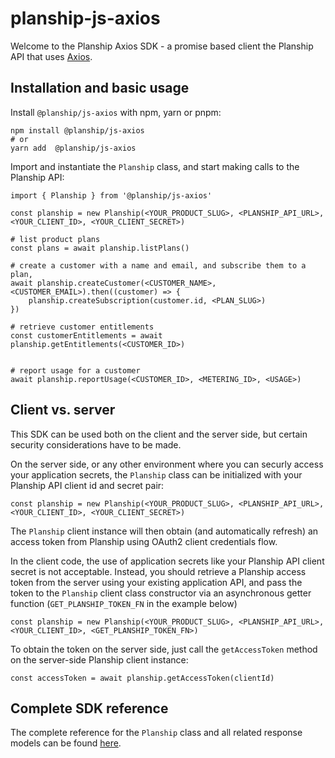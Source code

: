 # planship-js-axios

Welcome to the Planship Axios SDK - a promise based client the Planship API that uses [Axios]().


## Installation and basic usage 

Install `@planship/js-axios`  with npm, yarn or pnpm:

```
npm install @planship/js-axios
# or
yarn add  @planship/js-axios
```

Import and instantiate the `Planship` class, and start making calls to the Planship API:

```
import { Planship } from '@planship/js-axios'

const planship = new Planship(<YOUR_PRODUCT_SLUG>, <PLANSHIP_API_URL>, <YOUR_CLIENT_ID>, <YOUR_CLIENT_SECRET>)

# list product plans
const plans = await planship.listPlans()

# create a customer with a name and email, and subscribe them to a plan,
await planship.createCustomer(<CUSTOMER_NAME>, <CUSTOMER_EMAIL>).then((customer) => {
	planship.createSubscription(customer.id, <PLAN_SLUG>)
})

# retrieve customer entitlements
const customerEntitlements = await planship.getEntitlements(<CUSTOMER_ID>)


# report usage for a customer
await planship.reportUsage(<CUSTOMER_ID>, <METERING_ID>, <USAGE>)
```

## Client vs. server


This SDK can be used both on the client and the server side, but certain security considerations have to be made.

On the server side, or any other environment where you can securly access your application secrets, the `Planship` class can be initialized with your Planship API client id and secret pair:

```
const planship = new Planship(<YOUR_PRODUCT_SLUG>, <PLANSHIP_API_URL>, <YOUR_CLIENT_ID>, <YOUR_CLIENT_SECRET>)
```

The `Planship` client instance will then obtain (and automatically refresh) an access token from Planship using OAuth2 client credentials flow.


In the client code, the use of application secrets like your Planship API client secret is not acceptable. Instead, you should retrieve a Planship access token from the server using your existing application API, and pass the token to the `Planship` client class constructor via an asynchronous getter function (`GET_PLANSHIP_TOKEN_FN` in the example below)

```
const planship = new Planship(<YOUR_PRODUCT_SLUG>, <PLANSHIP_API_URL>, <YOUR_CLIENT_ID>, <GET_PLANSHIP_TOKEN_FN>)
```

To obtain the token on the server side, just call the `getAccessToken` method on the server-side Planship client instance:

```
const accessToken = await planship.getAccessToken(clientId)
```

## Complete SDK reference

The complete reference for the `Planship` class and all related response models can be found [here](./docs/classes/Planship.md).